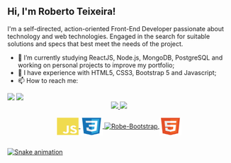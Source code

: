 ## Hi, I'm Roberto Teixeira!
I'm a self-directed, action-oriented Front-End Developer passionate about technology and web technologies. Engaged in the search
for suitable solutions and specs that best meet the needs of the project. 

- 🔭 I’m currently studying ReactJS, Node.js, MongoDB, PostgreSQL and working on personal projects to improve my portfolio;
- 🌱 I have experience with HTML5, CSS3, Bootstrap 5 and Javascript;
- 📫 How to reach me:

<div>
  <a href = "mailto:robertoteixeira.developer@gmail.com"><img src="https://img.shields.io/badge/-Gmail-%23333?style=for-the-badge&logo=gmail&logoColor=white" target="_blank"></a>
  <a href="https://www.linkedin.com/in/roberto-teixeira-developer/" target="_blank"><img src="https://img.shields.io/badge/-LinkedIn-%230077B5?style=for-the-badge&logo=linkedin&logoColor=white" target="_blank"></a> 
</div>

<div align="center">
  <a href="https://github.com/robertoteixeira-dev">
  <img height="180em" src="https://github-readme-stats.vercel.app/api?username=robertoteixeira-dev&show_icons=true&theme=dark&include_all_commits=true&count_private=true"/>
  <img height="180em" src="https://github-readme-stats.vercel.app/api/top-langs/?username=robertoteixeira-dev&layout=compact&langs_count=7&theme=dark"/>
</div>
  
<div align="center" style="display: inline_block"><br>
  <img align="center" alt="Robe-Js" height="40" width="50" src="https://raw.githubusercontent.com/devicons/devicon/master/icons/javascript/javascript-plain.svg">
  <img align="center" alt="Robe-CSS" height="40" width="50" src="https://raw.githubusercontent.com/devicons/devicon/master/icons/css3/css3-original.svg">
  <img align="center" alt="Robe-Bootstrap" height="40" width="50" src="https://cdn.jsdelivr.net/gh/devicons/devicon/icons/bootstrap/bootstrap-original.svg" />
  <img align="center" alt="Robe-HTML" height="40" width="50" src="https://raw.githubusercontent.com/devicons/devicon/master/icons/html5/html5-original.svg">
</div>
  
  
  ##
  
<div>
  
  ![Snake animation](https://github.com/robertoteixeira-dev/robertoteixeira-dev/blob/output/github-contribution-grid-snake.svg)
  
</div>

  
  
